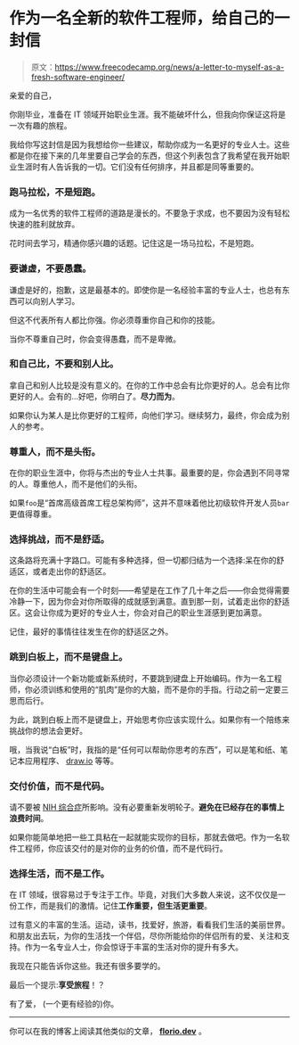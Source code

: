 # 作为一名全新的软件工程师，给自己的一封信

> 原文：<https://www.freecodecamp.org/news/a-letter-to-myself-as-a-fresh-software-engineer/>

亲爱的自己，

你刚毕业，准备在 IT 领域开始职业生涯。我不能破坏什么，但我向你保证这将是一次有趣的旅程。

我给你写这封信是因为我想给你一些建议，帮助你成为一名更好的专业人士。这些都是你在接下来的几年里要自己学会的东西，但这个列表包含了我希望在我开始职业生涯时有人告诉我的一切。它们没有任何排序，并且都是同等重要的。

### 跑马拉松，不是短跑。

成为一名优秀的软件工程师的道路是漫长的。不要急于求成，也不要因为没有轻松快速的胜利就放弃。

花时间去学习，精通你感兴趣的话题。记住这是一场马拉松，不是短跑。

### 要谦虚，不要愚蠢。

谦虚是好的，抱歉，这是最基本的。即使你是一名经验丰富的专业人士，也总有东西可以向别人学习。

但这不代表所有人都比你强。你必须尊重你自己和你的技能。

当你不尊重自己时，你会变得愚蠢，而不是卑微。

### 和自己比，不要和别人比。

拿自己和别人比较是没有意义的。在你的工作中总会有比你更好的人。总会有比你更好的人。会有的...好吧，你明白了。**尽力而为**。

如果你认为某人是比你更好的工程师，向他们学习。继续努力，最终，你会成为别人的参考。

### 尊重人，而不是头衔。

在你的职业生涯中，你将与杰出的专业人士共事。最重要的是，你会遇到不同寻常的人。尊重他人，而不是他们的头衔。

如果`foo`是“首席高级首席工程总架构师”，这并不意味着他比初级软件开发人员`bar`更值得尊重。

### 选择挑战，而不是舒适。

这条路将充满十字路口。可能有多种选择，但一切都归结为一个选择:呆在你的舒适区，或者走出你的舒适区。

在你的生活中可能会有一个时刻——希望是在工作了几十年之后——你会觉得需要冷静一下，因为你会对你所取得的成就感到满意。直到那一刻，试着走出你的舒适区。这会让你成为更好的专业人士，你会对自己的职业生涯感到更加满意。

记住，最好的事情往往发生在你的舒适区之外。

### 跳到白板上，而不是键盘上。

当你必须设计一个新功能或新系统时，不要跳到键盘上开始编码。作为一名工程师，你必须训练和使用的“肌肉”是你的大脑，而不是你的手指。行动之前一定要三思而后行。

为此，跳到白板上而不是键盘上，开始思考你应该实现什么。如果你有一个陪练来挑战你的想法会更好。

哦，当我说“白板”时，我指的是“任何可以帮助你思考的东西”，可以是笔和纸、笔记本应用程序、 [draw.io](https://app.diagrams.net/) 等等。

### 交付价值，而不是代码。

请不要被 [NIH 综合症](https://en.wikipedia.org/wiki/Not_invented_here)所影响。没有必要重新发明轮子。**避免在已经存在的事情上浪费时间**。

如果你能简单地把一些工具粘在一起就能实现你的目标，那就去做吧。作为一名软件工程师，你应该交付的是对你的业务的价值，而不是代码行。

### 选择生活，而不是工作。

在 IT 领域，很容易过于专注于工作。毕竟，对我们大多数人来说，这不仅仅是一份工作，而是我们的激情。记住**工作重要，但生活更重要**。

过有意义的丰富的生活。运动，读书，找爱好，旅游，看看我们生活的美丽世界。和朋友出去玩，为你的生活找一个伴侣，尽你所能给你的伴侣所有的爱、关注和支持。作为一名专业人士，你会惊讶于丰富的生活对你的提升有多大。

我现在只能告诉你这些。我还有很多要学的。

最后一个提示:**享受旅程**！？

有了爱，
(一个更有经验的)你。

* * *

你可以在我的博客上阅读其他类似的文章， [**florio.dev**](https://www.florio.dev/) 。